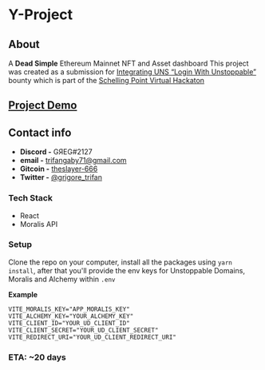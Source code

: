# Y-Project

## About
A **Dead Simple** Ethereum Mainnet NFT and Asset dashboard 
This project was created as a submission for [Integrating UNS “Login With Unstoppable”](https://gitcoin.co/issue/unstoppabledomains/gitcoin-bounties/4/100027487) bounty which is part of the [Schelling Point Virtual Hackaton](https://gitcoin.co/hackathon/schellingpoint)

## [Project Demo](https://youtu.be/XNY8FaUSwVI)

## Contact info

- **Discord -** GЯEG#2127
- **email -** trifangaby71@gmail.com
- **Gitcoin -** [theslayer-666](https://gitcoin.co/profile/theslayer-666)
- **Twitter -** [@grigore_trifan](https://twitter.com/grigore_trifan)

### Tech Stack

- React
- Moralis API

### Setup

Clone the repo on your computer, install all the packages using `yarn install`, after that you'll provide the env keys for Unstoppable Domains, Moralis and Alchemy within `.env`

**Example**

```env
VITE_MORALIS_KEY="APP_MORALIS_KEY"
VITE_ALCHEMY_KEY="YOUR_ALCHEMY_KEY"
VITE_CLIENT_ID="YOUR_UD_CLIENT_ID"
VITE_CLIENT_SECRET="YOUR_UD_CLIENT_SECRET"
VITE_REDIRECT_URI="YOUR_UD_CLIENT_REDIRECT_URI"
```

### ETA: ~20 days
